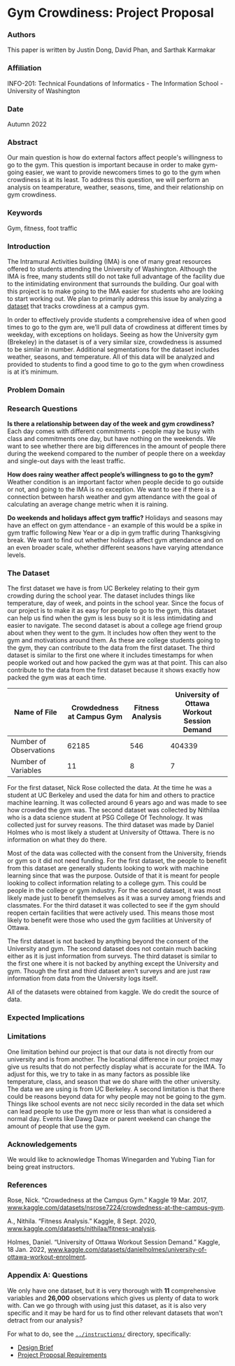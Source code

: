 # Gym Crowdiness: Project Proposal

### Authors
This paper is written by Justin Dong, David Phan, and Sarthak Karmakar

### Affiliation
INFO-201: Technical Foundations of Informatics - The Information School - University of Washington

### Date
Autumn 2022

### Abstract
Our main question is how do external factors affect people's willingness to go to the gym. This question is important because in order to make gym-going easier, we want to provide newcomers times to go to the gym when crowdiness is at its least. To address this question, we will perform an analysis on teamperature, weather, seasons, time, and their relationship on gym crowdiness. 

### Keywords
Gym, fitness, foot traffic 

### Introduction
The Intramural Activities building (IMA)  is one of many great resources offered to students attending the University of Washington. Although the IMA is free, many students still do not take full advantage of the facility due to the intimidating environment that surrounds the building. Our goal with this project is to make going to the IMA easier for students who are looking to start working out. We plan to primarily address this issue by analyzing a [dataset](https://www.kaggle.com/datasets/nsrose7224/crowdedness-at-the-campus-gym?datasetId=527) that tracks crowdiness at a campus gym. 

In order to effectively provide students a comprehensive idea of when good times to go to the gym are, we’ll pull data of crowdiness at different times by weekday, with exceptions on holidays. Seeing as how the University gym (Brekeley) in the dataset is of a very similar size, crowdedness is assumed to be similar in number. Additional segmentations for the dataset includes weather, seasons, and temperature. All of this data will be analyzed and provided to students to find a good time to go to the gym when crowdiness is at it’s minimum. 

### Problem Domain

### Research Questions
**Is there a relationship between day of the week and gym crowdiness?**
Each day comes with different commitments - people may be busy with class and commitments one day, but have nothing on the weekends. We want to see whether there are big differences in the amount of people there during the weekend compared to the number of people there on a weekday and single-out days with the least traffic.

**How does rainy weather affect people’s willingness to go to the gym?**
Weather condition is an important factor when people decide to go outside or not, and going to the IMA is no exception. We want to see if there is a connection between harsh weather and gym attendance with the goal of calculating an average change metric when it is raining. 

**Do weekends and holidays affect gym traffic?**
Holidays and seasons may have an effect on gym attendance - an example of this would be a spike in gym traffic following New Year or a dip in gym traffic during Thanksgiving break. We want to find out whether holidays affect gym attendance and on an even broader scale, whether different seasons have varying attendance levels. 

### The Dataset
The first dataset we have is from UC Berkeley relating to their gym crowding during the school year. The dataset includes things like temperature, day of week, and points in the school year. Since the focus of our project is to make it as easy for people to go to the gym, this dataset can help us find when the gym is less busy so it is less intimidating and easier to navigate. The second dataset is about a college age friend group about when they went to the gym. It includes how often they went to the gym and motivations around them. As these are college students going to the gym, they can contribute to the data from the first dataset. The third dataset is similar to the first one where it includes timestamps for when people worked out and how packed the gym was at that point. This can also contribute to the data from the first dataset because it shows exactly how packed the gym was at each time. 

| Name of File  | Crowdedness at Campus Gym | Fitness Analysis | University of Ottawa Workout Session Demand |
| --------------------------------| --------|---------|------|
| Number of Observations | 62185 | 546 | 404339 |
| Number of Variables| 11  | 8 | 7 |

For the first dataset, Nick Rose collected the data. At the time he was a student at UC Berkeley and used the data for him and others to practice machine learning. It was collected around 6 years ago and was made to see how crowded the gym was. The second dataset was collected by Nithilaa who is a data science student at PSG College Of Technology. It was collected just for survey reasons. The third dataset was made by Daniel Holmes who is most likely a student at University of Ottawa. There is no information on what they do there.

Most of the data was collected with the consent from the University, friends or gym so it did not need funding. For the first dataset, the people to benefit from this dataset are generally students looking to work with machine learning since that was the purpose. Outside of that it is meant for people looking to collect information relating to a college gym. This could be people in the college or gym industry. For the second dataset, it was most likely made just to benefit themselves as it was a survey among friends and classmates. For the third dataset it was collected to see if the gym should reopen certain facilities that were actively used. This means those most likely to benefit were those who used the gym facilities at University of Ottawa. 

The first dataset is not backed by anything beyond the consent of the University and gym. The second dataset does not contain much backing either as it is just information from surveys. The third dataset is similar to the first one where it is not backed by anything except the University and gym. Though the first and third dataset aren’t surveys and are just raw information from data from the University logs itself. 

All of the datasets were obtained from kaggle. We do credit the source of data. 


### Expected Implications

### Limitations 

One limitation behind our project is that our data is not directly from our university and is from another. The locational difference in our project may give us results that do not perfectly display what is accurate for the IMA. To adjust for this, we try to take in as many factors as possible like temperature, class, and season that we do share with the other university. The data we are using is from UC Berkeley.
A second limitation is that there could be reasons beyond data for why people may not be going to the gym. Things like school events are not necc sicily recorded in the data set which can lead people to use the gym more or less than what is considered a normal day. Events like Dawg Daze or parent weekend can change the amount of people that use the gym.

### Acknowledgements
We would like to acknowledge Thomas Winegarden and Yubing Tian for being great instructors. 

### References
Rose, Nick. “Crowdedness at the Campus Gym.” Kaggle 19 Mar. 2017, www.kaggle.com/datasets/nsrose7224/crowdedness-at-the-campus-gym.

A., Nithila. “Fitness Analysis.” Kaggle, 8 Sept. 2020, www.kaggle.com/datasets/nithilaa/fitness-analysis.

Holmes, Daniel. “University of Ottawa Workout Session Demand.” Kaggle, 18 Jan. 2022, www.kaggle.com/datasets/danielholmes/university-of-ottawa-workout-enrolment.

### Appendix A: Questions
We only have one dataset, but it is very thorough with **11** comprehensive variables and **26,000** observations which gives us plenty of data to work with. Can we go through with using just this dataset, as it is also very specific and it may be hard for us to find other relevant datasets that won't detract from our analysis? 

For what to do, see the [`../instructions/`](../instructions/) directory, specifically: 

* [Design Brief](../instructions/project-design-brief.pdf)
* [Project Proposal Requirements](../instructions/p01-proposal-requirements.md)
